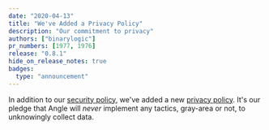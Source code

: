 ```yaml
---
date: "2020-04-13"
title: "We've Added a Privacy Policy"
description: "Our commitment to privacy"
authors: ["binarylogic"]
pr_numbers: [1977, 1976]
release: "0.8.1"
hide_on_release_notes: true
badges:
  type: "announcement"
---
```


In addition to our [security policy][urls.angle_security_policy], we've added
a new [privacy policy][urls.angle_privacy_policy]. It's our pledge that Angle
will _never_ implement any tactics, gray-area or not, to unknowingly collect
data.

[urls.angle_privacy_policy]: https://github.com/khulnasoft/angle/blob/master/PRIVACY.md
[urls.angle_security_policy]: https://github.com/khulnasoft/angle/security/policy
